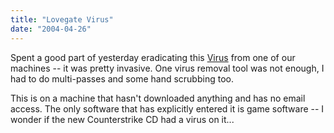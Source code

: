 ```yaml
---
title: "Lovegate Virus"
date: "2004-04-26"
---
```


Spent a good part of yesterday eradicating this [Virus](http://www.trendmicro.com/vinfo/virusencyclo/default5.asp?VName=WORM_LOVGATE.G) from one of our machines -- it was pretty invasive. One virus removal tool was not enough, I had to do multi-passes and some hand scrubbing too.

This is on a machine that hasn't downloaded anything and has no email access. The only software that has explicitly entered it is game software -- I wonder if the new Counterstrike CD had a virus on it...
